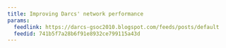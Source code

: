 ```yaml
---
title: Improving Darcs' network performance
params:
  feedlink: https://darcs-gsoc2010.blogspot.com/feeds/posts/default
  feedid: 741b5f7a28b6f91e8932ce799115a43d
---
```

